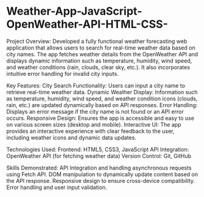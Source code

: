 # Weather-App-JavaScript-OpenWeather-API-HTML-CSS-

Project Overview:
Developed a fully functional weather forecasting web application that allows users to search for real-time weather data based on city names. The app fetches weather details from the OpenWeather API and displays dynamic information such as temperature, humidity, wind speed, and weather conditions (rain, clouds, clear sky, etc.). It also incorporates intuitive error handling for invalid city inputs.

Key Features:
City Search Functionality: Users can input a city name to retrieve real-time weather data.
Dynamic Weather Display: Information such as temperature, humidity, wind speed, and weather condition icons (clouds, rain, etc.) are updated dynamically based on API responses.
Error Handling: Displays an error message if the city name is not found or an API error occurs.
Responsive Design: Ensures the app is accessible and easy to use on various screen sizes (desktop and mobile).
Interactive UI: The app provides an interactive experience with clear feedback to the user, including weather icons and dynamic data updates.

Technologies Used:
Frontend: HTML5, CSS3, JavaScript
API Integration: OpenWeather API (for fetching weather data)
Version Control: Git, GitHub

Skills Demonstrated:
API Integration and handling asynchronous requests using Fetch API.
DOM manipulation to dynamically update content based on the API response.
Responsive design to ensure cross-device compatibility.
Error handling and user input validation.
